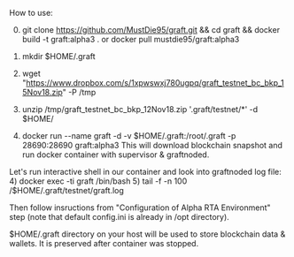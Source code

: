 
How to use:

0) git clone https://github.com/MustDie95/graft.git && cd graft && docker build -t graft:alpha3 .
  or
   docker pull mustdie95/graft:alpha3

1) mkdir $HOME/.graft
2) wget "https://www.dropbox.com/s/1xpwswxj780ugpq/graft_testnet_bc_bkp_15Nov18.zip" -P /tmp
3) unzip /tmp/graft_testnet_bc_bkp_12Nov18.zip '.graft/testnet/*' -d $HOME/
2) docker run --name graft -d -v $HOME/.graft:/root/.graft -p 28690:28690 graft:alpha3
This will download blockchain snapshot and run docker container with supervisor & graftnoded.

Let's run interactive shell in our container and look into graftnoded log file:
4) docker exec -ti graft /bin/bash
5) tail -f -n 100 /$HOME/.graft/testnet/graft.log

Then follow insructions from "Configuration of Alpha RTA Environment" step (note that default config.ini is already in /opt directory).

$HOME/.graft directory on your host will be used to store blockchain data & wallets.
It is preserved after container was stopped.
